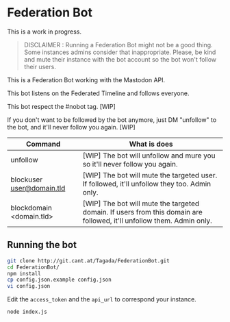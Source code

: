 # Federation Bot

This is a work in progress.

> DISCLAIMER : Running a Federation Bot might not be a good thing. Some 
> instances admins consider that inappropriate. Please, be kind and mute
> their instance with the bot account so the bot won't follow their users.

This is a Federation Bot working with the Mastodon API.

This bot listens on the Federated Timeline and follows everyone.

This bot respect the #nobot tag. [WIP]

If you don't want to be followed by the bot anymore, 
just DM "unfollow" to the bot, and it'll never follow you again. [WIP]

|Command|What is does|
|---|---|
|unfollow|[WIP] The bot will unfollow and mure you so it'll never follow you again.|
|blockuser <user@domain.tld>|[WIP] The bot will mute the targeted user. If followed, it'll unfollow they too. Admin only.|
|blockdomain <domain.tld>|[WIP] The bot will mute the targeted domain. If users from this domain are followed, it'll unfollow them. Admin only.|

## Running the bot

```bash
git clone http://git.cant.at/Tagada/FederationBot.git
cd FederationBot/
npm install
cp config.json.example config.json
vi config.json
```

Edit the `access_token` and the `api_url` to correspond your instance.

```
node index.js
```